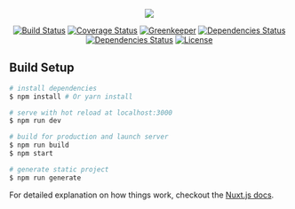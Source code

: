 <p align="center"><img align="center" src="http://imgur.com/V4LtoII.png"/></p>
<p align="center">
  <a href="https://travis-ci.org/jeffminsungkim/jeffminsungkim.com">
  <img src="https://travis-ci.org/jeffminsungkim/jeffminsungkim.com.svg?branch=master" alt="Build Status"></a>
  <a href="#"><img src="" alt="Coverage Status"></a>
  <a href="https://greenkeeper.io/">
  <img src="https://badges.greenkeeper.io/jeffminsungkim/jeffminsungkim.com.svg" alt="Greenkeeper"></a>
  <a href="https://david-dm.org/jeffminsungkim/jeffminsungkim.com">
  <img src="https://david-dm.org/jeffminsungkim/jeffminsungkim.com/status.svg" alt="Dependencies Status"></a>
  <a href="https://david-dm.org/jeffminsungkim/jeffminsungkim.com?type=dev">
  <img src="https://david-dm.org/jeffminsungkim/jeffminsungkim.com/dev-status.svg" alt="Dependencies Status"/></a>
  <a href="#"><img src="https://img.shields.io/github/license/jeffminsungkim/jeffminsungkim.com.svg" alt="License"></a>
 </p>

## Build Setup


``` bash
# install dependencies
$ npm install # Or yarn install

# serve with hot reload at localhost:3000
$ npm run dev

# build for production and launch server
$ npm run build
$ npm start

# generate static project
$ npm run generate
```

For detailed explanation on how things work, checkout the [Nuxt.js docs](https://github.com/nuxt/nuxt.js).
